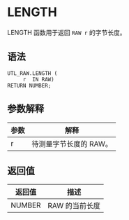 LENGTH 
===========================

LENGTH 函数用于返回 `RAW r` 的字节长度。

语法 
-----------

```unknow
UTL_RAW.LENGTH (
     r  IN RAW) 
RETURN NUMBER;
```



参数解释 
-------------



| **参数** |    **解释**     |
|--------|---------------|
| r      | 待测量字节长度的 RAW。 |



返回值 
------------



| **返回值** |  **描述**   |
|---------|-----------|
| NUMBER  | RAW 的当前长度 |



